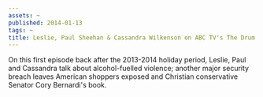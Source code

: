 ```yaml
---
assets: ~
published: 2014-01-13
tags: ~
title: Leslie, Paul Sheehan & Cassandra Wilkenson on ABC TV's The Drum
---
```

On this first episode back after the 2013-2014 holiday period, Leslie, Paul and Cassandra talk about alcohol-fuelled violence; another major security breach leaves American shoppers exposed and Christian conservative Senator Cory Bernardi's book. 